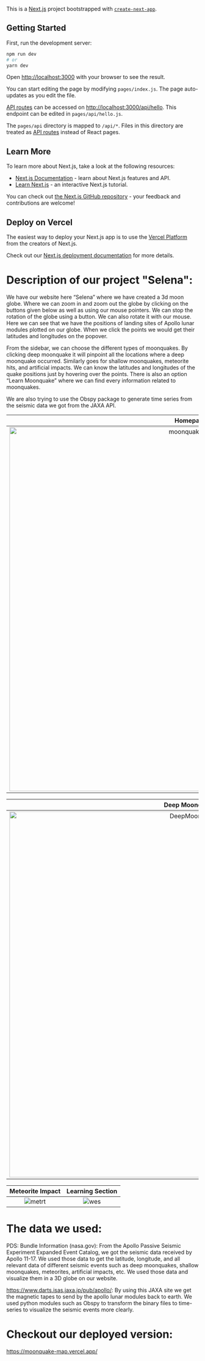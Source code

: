 This is a [Next.js](https://nextjs.org/) project bootstrapped with [`create-next-app`](https://github.com/vercel/next.js/tree/canary/packages/create-next-app).

## Getting Started

First, run the development server:

```bash
npm run dev
# or
yarn dev
```

Open [http://localhost:3000](http://localhost:3000) with your browser to see the result.

You can start editing the page by modifying `pages/index.js`. The page auto-updates as you edit the file.

[API routes](https://nextjs.org/docs/api-routes/introduction) can be accessed on [http://localhost:3000/api/hello](http://localhost:3000/api/hello). This endpoint can be edited in `pages/api/hello.js`.

The `pages/api` directory is mapped to `/api/*`. Files in this directory are treated as [API routes](https://nextjs.org/docs/api-routes/introduction) instead of React pages.

## Learn More

To learn more about Next.js, take a look at the following resources:

- [Next.js Documentation](https://nextjs.org/docs) - learn about Next.js features and API.
- [Learn Next.js](https://nextjs.org/learn) - an interactive Next.js tutorial.

You can check out [the Next.js GitHub repository](https://github.com/vercel/next.js/) - your feedback and contributions are welcome!

## Deploy on Vercel

The easiest way to deploy your Next.js app is to use the [Vercel Platform](https://vercel.com/new?utm_medium=default-template&filter=next.js&utm_source=create-next-app&utm_campaign=create-next-app-readme) from the creators of Next.js.

Check out our [Next.js deployment documentation](https://nextjs.org/docs/deployment) for more details.


# Description of our project "Selena":

We have our website here “Selena” where we have created a 3d moon globe. Where we can zoom in and zoom out the globe by clicking on the buttons given below as well as using our mouse pointers. We can stop the rotation of the globe using a button. We can also rotate it with our mouse. Here we can see that we have the positions of landing sites of Apollo lunar modules plotted on our globe. When we click the points we would get their latitudes and longitudes on the popover.

From the sidebar, we can choose the different types of moonquakes. By clicking deep moonquake it will pinpoint all the locations where a deep moonquake occurred. Similarly goes for shallow moonquakes, meteorite hits, and artificial impacts. We can know the latitudes and longitudes of the quake positions just by hovering over the points. There is also an option “Learn Moonquake” where we can find every information related to moonquakes.

We are also trying to use the Obspy package to generate time series from the seismic data we got from the JAXA API.


Homepage            |  Apollo Lunar Modules information     
:-------------------------:|:-------------------------:
<img width="951" alt="moonquakeLunar" src="https://user-images.githubusercontent.com/52793150/193386012-7e55f048-9f7a-4319-a381-6b32698db19e.PNG">|<img width="950" alt="moonquakeHover" src="https://user-images.githubusercontent.com/52793150/193386031-335dd8b9-cfb7-483e-8a73-bc359a40b6dc.png">

Deep Moonquakes            |  Shallow Moonquakes     
:-------------------------:|:-------------------------:
<img width="956" alt="DeepMoonQuake" src="https://user-images.githubusercontent.com/52793150/193386418-784f7691-143a-46e0-b567-e6638b11057a.png">|<img width="956" alt="ShallowMoonquake" src="https://user-images.githubusercontent.com/52793150/193386431-db77d22e-9d6e-47be-82d3-9fffe2a85c52.PNG">

Meteorite Impact            |  Learning Section     
:-------------------------:|:-------------------------:
![metrt](https://user-images.githubusercontent.com/52793150/193386486-2493e226-2e01-47f7-af0f-f8fb14bbc829.png)|![wes](https://user-images.githubusercontent.com/52793150/193386525-3a113a7e-33e9-491d-a339-320c6eca7f84.png)


# The data we used:

PDS: Bundle Information (nasa.gov):
From the Apollo Passive Seismic Experiment Expanded Event Catalog, we got the seismic data received by Apollo 11-17. We used those data to get the latitude, longitude, and all relevant data of different seismic events such as deep moonquakes, shallow moonquakes, meteorites, artificial impacts, etc. We used those data and visualize them in a 3D globe on our website.

https://www.darts.isas.jaxa.jp/pub/apollo/: By using this JAXA site we get the magnetic tapes to send by the apollo lunar modules back to earth. We used python modules such as Obspy to transform the binary files to time-series to visualize the seismic events more clearly.

# Checkout our deployed version:
https://moonquake-map.vercel.app/



